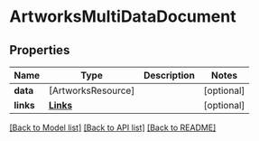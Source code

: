 # ArtworksMultiDataDocument

## Properties
Name | Type | Description | Notes
------------ | ------------- | ------------- | -------------
**data** | [ArtworksResource] |  | [optional] 
**links** | [**Links**](Links.md) |  | [optional] 

[[Back to Model list]](../README.md#documentation-for-models) [[Back to API list]](../README.md#documentation-for-api-endpoints) [[Back to README]](../README.md)


